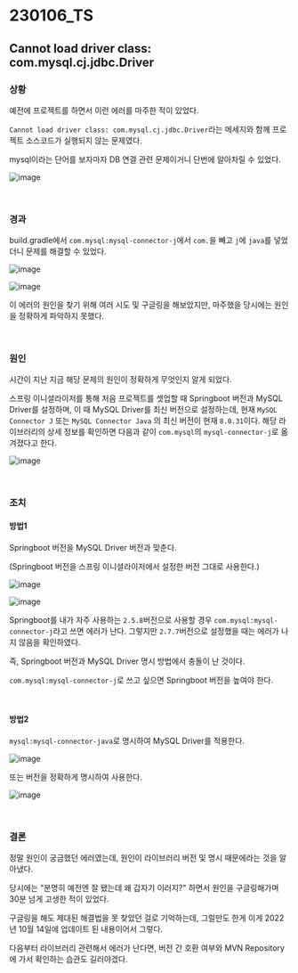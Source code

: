 # 230106_TS

## Cannot load driver class: com.mysql.cj.jdbc.Driver

### 상황

예전에 프로젝트를 하면서 이런 에러를 마주한 적이 있었다.

`Cannot load driver class: com.mysql.cj.jdbc.Driver`라는 메세지와 함께 프로젝트 소스코드가 실행되지 않는 문제였다.

mysql이라는 단어를 보자마자 DB 연결 관련 문제이거니 단번에 알아차릴 수 있었다.

![image](https://user-images.githubusercontent.com/93081720/210913944-dd487511-a9f4-4128-bad0-6a8fec885776.png)

<br>

### 경과

build.gradle에서 `com.mysql:mysql-connector-j`에서 `com.`을 빼고 `j`에 `java`를 넣었더니 문제를 해결할 수 있었다.

![image](https://user-images.githubusercontent.com/93081720/210933643-5ffec276-cbd6-428a-a8b8-b434b8a4c291.png)

![image](https://user-images.githubusercontent.com/93081720/210933846-875cb846-64cf-468c-a970-e8266a48e3df.png)

이 에러의 원인을 찾기 위해 여러 시도 및 구글링을 해보았지만, 마주했을 당시에는 원인을 정확하게 파악하지 못했다.

<br>

### 원인

시간이 지난 지금 해당 문제의 원인이 정확하게 무엇인지 알게 되었다.

스프링 이니셜라이저를 통해 처음 프로젝트를 셋업할 때 Springboot 버전과 MySQL Driver를 설정하며, 이 때 MySQL Driver를 최신 버전으로 설정하는데, 현재 `MySQL Connector J` 또는 `MySQL Connector Java` 의 최신 버전이 현재 `8.0.31`이다. 해당 라이브러리의 상세 정보를 확인하면 다음과 같이 `com.mysql`의 `mysql-connector-j`로 옮겨졌다고 한다.

![image](https://user-images.githubusercontent.com/93081720/210903475-e4df4d39-b1e2-4b46-b4fd-a55506409758.png)

<br>

### 조치

#### 방법1

Springboot 버전을 MySQL Driver 버전과 맞춘다.

(Springboot 버전을 스프링 이니셜라이저에서 설정한 버전 그대로 사용한다.)

![image](https://user-images.githubusercontent.com/93081720/210936424-9231b46a-92d2-49eb-b5e4-071626649cca.png)

![image](https://user-images.githubusercontent.com/93081720/210936459-1b1e629f-c661-46e6-8886-6c8d9d74151b.png)

Springboot를 내가 자주 사용하는 `2.5.8`버전으로 사용할 경우 `com.mysql:mysql-connector-j`라고 쓰면 에러가 난다. 그렇지만 `2.7.7`버전으로 설정했을 때는 에러가 나지 않음을 확인하였다.

즉, Springboot 버전과 MySQL Driver 명시 방법에서 충돌이 난 것이다.

`com.mysql:mysql-connector-j`로 쓰고 싶으면 Springboot 버전을 높여야 한다.

<br>

#### 방법2

`mysql:mysql-connector-java`로 명시하여 MySQL Driver를 적용한다.

![image](https://user-images.githubusercontent.com/93081720/210936944-a14527f2-4e76-492f-8d33-cbe23f37affc.png)

또는 버전을 정확하게 명시하여 사용한다.

![image](https://user-images.githubusercontent.com/93081720/210937204-bb68f2cf-267c-4cea-98f9-b9bae693b22d.png)

<br>

### 결론

정말 원인이 궁금했던 에러였는데, 원인이 라이브러리 버전 및 명시 때문에라는 것을 알아냈다.

당시에는 "분명히 예전엔 잘 됐는데 왜 갑자기 이러지?"  하면서 원인을 구글링해가며 30분 넘게 고생한 적이 있었다.

구글링을 해도 제대된 해결법을 못 찾았던 걸로 기억하는데, 그럴만도 한게 이게 2022년 10월 14일에 업데이트 된 내용이어서 그렇다.

다음부터 라이브러리 관련해서 에러가 난다면, 버전 간 호환 여부와 MVN Repository에 가서 확인하는 습관도 길러야겠다.